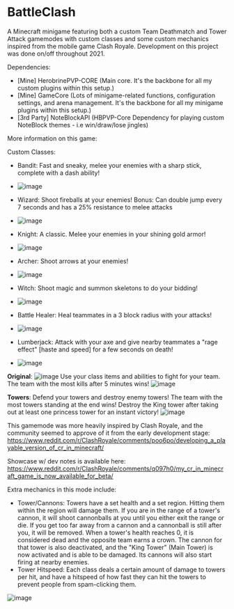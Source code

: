# BattleClash
A Minecraft minigame featuring both a custom Team Deathmatch and Tower Attack gamemodes with custom classes and some custom mechanics inspired from the mobile game Clash Royale. Development on this project was done on/off throughout 2021.

Dependencies:
- [Mine] HerobrinePVP-CORE (Main core. It's the backbone for all my custom plugins within this setup.)
- [Mine] GameCore (Lots of minigame-related functions, configuration settings, and arena management. It's the backbone for all my minigame plugins within this setup.)
- [3rd Party] NoteBlockAPI (HBPVP-Core Dependency for playing custom NoteBlock themes - i.e win/draw/lose jingles)

More information on this game:

Custom Classes:
- Bandit: Fast and sneaky, melee your enemies with a sharp stick, complete with a dash ability!

- ![image](https://user-images.githubusercontent.com/74119793/198856952-2f6d7af5-a29a-471a-bacf-3e6dd5898884.png)


- Wizard: Shoot fireballs at your enemies! Bonus: Can double jump every 7 seconds and has a 25% resistance to melee attacks
- ![image](https://user-images.githubusercontent.com/74119793/198856960-2d90b3ff-27f7-4543-af6c-f0a3178e87f4.png)


- Knight: A classic. Melee your enemies in your shining gold armor!
- ![image](https://user-images.githubusercontent.com/74119793/198856967-55a6edc2-bde7-4551-b3a8-438d53df1feb.png)


- Archer: Shoot arrows at your enemies!
- ![image](https://user-images.githubusercontent.com/74119793/198856973-ac397ff7-1bed-4c18-8e28-d9c5ae93c3bd.png)


- Witch: Shoot magic and summon skeletons to do your bidding!
- ![image](https://user-images.githubusercontent.com/74119793/198856991-db29df0e-07da-4f89-a6ec-ad7551b18136.png)

- Battle Healer: Heal teammates in a 3 block radius with your attacks!
- ![image](https://user-images.githubusercontent.com/74119793/198856999-b13a6aa0-2b53-4f13-8eb2-54192d486ecc.png)


- Lumberjack: Attack with your axe and give nearby teammates a "rage effect" [haste and speed] for a few seconds on death!
- ![image](https://user-images.githubusercontent.com/74119793/198857007-f3cfe39b-614e-4fc3-89c7-6a4abd7a55f1.png)


**Original**: 
![image](https://user-images.githubusercontent.com/74119793/198855263-b5667fea-7e6d-426d-a934-bb2f5052a84f.png)
Use your class items and abilities to fight for your team. The team with the most kills after 5 minutes wins!
![image](https://user-images.githubusercontent.com/74119793/198855797-79efa78a-64ec-4cf6-a120-b8f9e8f498a2.png)

**Towers**: Defend your towers and destroy enemy towers! The team with the most towers standing at the end wins! Destroy the King tower after taking out at least one princess tower for an instant victory!
![image](https://user-images.githubusercontent.com/74119793/198855829-cc40b427-7172-4e65-92c4-095bf501e6fe.png)

This gamemode was more heavily inspired by Clash Royale, and the community seemed to approve of it from the early development stage:
https://www.reddit.com/r/ClashRoyale/comments/poo6po/developing_a_playable_version_of_cr_in_minecraft/ 

Showcase w/ dev notes is available here: https://www.reddit.com/r/ClashRoyale/comments/q097h0/my_cr_in_minecraft_game_is_now_available_for_beta/

Extra mechanics in this mode include:
  - Tower/Cannons: Towers have a set health and a set region. Hitting them within the region will damage them. If you are in the range of a tower's cannon, it will shoot cannonballs at you until you either exit the range or die. If you get too far away from a cannon and a cannonball is still after you, it will be removed. When a tower's health reaches 0, it is considered dead and the opposite team earns a crown. The cannon for that tower is also deactivated, and the "King Tower" (Main Tower) is now activated and is able to be damaged. Its cannons will also start firing at nearby enemies.
  - Tower Hitspeed: Each class deals a certain amount of damage to towers per hit, and have a hitspeed of how fast they can hit the towers to prevent people from spam-clicking them.
  
  
  ![image](https://user-images.githubusercontent.com/74119793/198856890-cb0c48a8-2e01-43be-82c6-73e9e4887c72.png)




